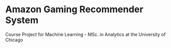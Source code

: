 # Amazon Gaming Recommender System

Course Project for Machine Learning - MSc. in Analytics at the University of Chicago
